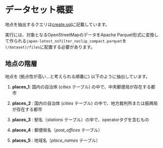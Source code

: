 # データセット概要

地点を抽出するクエリは[create.sql](./scripts/create.sql)に記載しています。

実行には、対象となるOpenStreetMapのデータをApache Parquet形式に変換して作られる`japan-latest_nofilter_noclip_compact.parquet`を`(/dataset)/files`に配置する必要があります。

## 地点の階層

地点を (拠点性が高い...と考えられる順番に) 以下のように抽出しています。

1. **places_1**: 国内の自治体 (_cities_ テーブル) の中で、中央郵便局が存在する都市

2. **places_2** : 国内の自治体 (_cities_ テーブル) の中で、地方裁判所または振興局が存在する都市

3. **places_3** : 駅名（_stations_ テーブル）の中で、operatorタグを含むもの

4. **places_4** : 郵便局名（_post_offices_ テーブル）

5. **places_5** : 地域名（_place_names_ テーブル）
